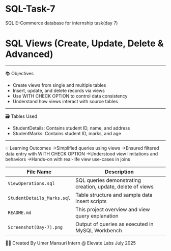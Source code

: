 # SQL-Task-7
SQL E-Commerce database for internship task(day 7)
 
# SQL Views (Create, Update, Delete & Advanced)

---

 📚 Objectives

- Create views from single and multiple tables  
- Insert, update, and delete records via views  
- Use WITH CHECK OPTION to control data consistency  
- Understand how views interact with source tables

---

 🗃️ Tables Used

- StudentDetails: Contains student ID, name, and address  
- StudentMarks: Contains student ID, marks, and age


---
💡 Learning Outcomes
   ->Simplified queries using views
   ->Ensured filtered data entry with WITH CHECK OPTION
   ->Understood view limitations and behaviors
   ->Hands-on with real-life view use-cases in joins

| File Name                  | Description                                                 |
| -------------------------- | ----------------------------------------------------------- |
| `ViewOperations.sql`       | SQL queries demonstrating creation, update, delete of views |
| `StudentDetails_Marks.sql` | Table structure and sample data insert scripts              |
| `README.md`                | This project overview and view query explanation            |
| `Screenshot(Day-7).png`    | Output of queries as executed in MySQL Workbench            |


👨‍💻 Created By
Umer Mansuri
Intern @ Elevate Labs
July 2025


